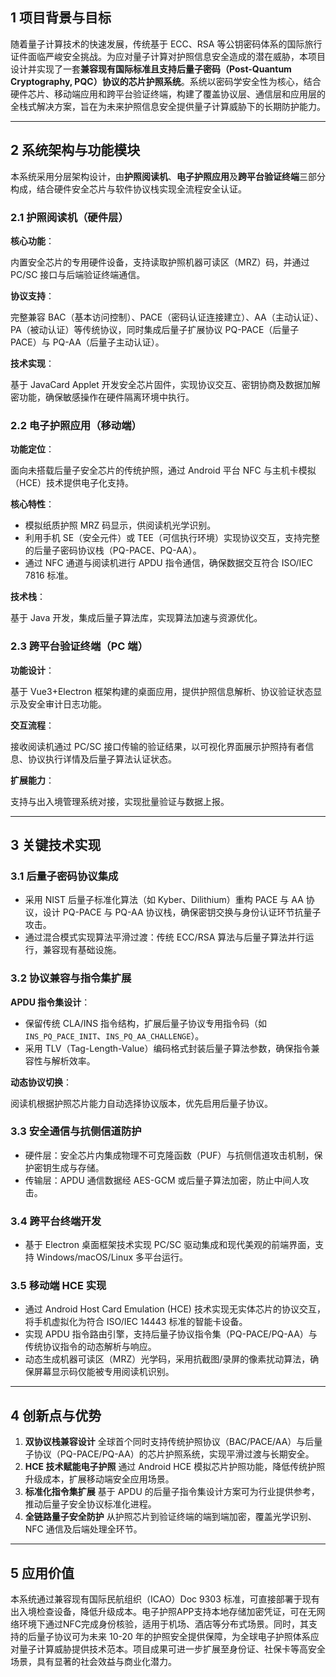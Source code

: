 ## 1 项目背景与目标

随着量子计算技术的快速发展，传统基于 ECC、RSA 等公钥密码体系的国际旅行证件面临严峻安全挑战。为应对量子计算对护照信息安全造成的潜在威胁，本项目设计并实现了一套**兼容现有国际标准且支持后量子密码（Post-Quantum Cryptography, PQC）协议的芯片护照系统**。系统以密码学安全性为核心，结合硬件芯片、移动端应用和跨平台验证终端，构建了覆盖协议层、通信层和应用层的全栈式解决方案，旨在为未来护照信息安全提供量子计算威胁下的长期防护能力。

---

## 2 系统架构与功能模块

本系统采用分层架构设计，由**护照阅读机**、**电子护照应用**及**跨平台验证终端**三部分构成，结合硬件安全芯片与软件协议栈实现全流程安全认证。

### 2.1 护照阅读机（硬件层）

**核心功能**：

内置安全芯片的专用硬件设备，支持读取护照机器可读区（MRZ）码，并通过 PC/SC 接口与后端验证终端通信。

**协议支持**：

完整兼容 BAC（基本访问控制）、PACE（密码认证连接建立）、AA（主动认证）、PA（被动认证）等传统协议，同时集成后量子扩展协议 PQ-PACE（后量子 PACE）与 PQ-AA（后量子主动认证）。

**技术实现**：

基于 JavaCard Applet 开发安全芯片固件，实现协议交互、密钥协商及数据加解密功能，确保敏感操作在硬件隔离环境中执行。

### 2.2 电子护照应用（移动端）

**功能定位**：

面向未搭载后量子安全芯片的传统护照，通过 Android 平台 NFC 与主机卡模拟（HCE）技术提供电子化支持。

**核心特性**：

- 模拟纸质护照 MRZ 码显示，供阅读机光学识别。
- 利用手机 SE（安全元件）或 TEE（可信执行环境）实现协议交互，支持完整的后量子密码协议栈（PQ-PACE、PQ-AA）。
- 通过 NFC 通道与阅读机进行 APDU 指令通信，确保数据交互符合 ISO/IEC 7816 标准。

**技术栈**：

基于 Java 开发，集成后量子算法库，实现算法加速与资源优化。

### 2.3 跨平台验证终端（PC 端）

**功能设计**：

基于 Vue3+Electron 框架构建的桌面应用，提供护照信息解析、协议验证状态显示及安全审计日志功能。

**交互流程**：

接收阅读机通过 PC/SC 接口传输的验证结果，以可视化界面展示护照持有者信息、协议执行详情及后量子算法认证状态。

**扩展能力**：

支持与出入境管理系统对接，实现批量验证与数据上报。

---

## 3 关键技术实现

### 3.1 后量子密码协议集成

- 采用 NIST 后量子标准化算法（如 Kyber、Dilithium）重构 PACE 与 AA 协议，设计 PQ-PACE 与 PQ-AA 协议栈，确保密钥交换与身份认证环节抗量子攻击。
- 通过混合模式实现算法平滑过渡：传统 ECC/RSA 算法与后量子算法并行运行，兼容现有基础设施。

### 3.2 协议兼容与指令集扩展

**APDU 指令集设计**：

- 保留传统 CLA/INS 指令结构，扩展后量子协议专用指令码（如`INS_PQ_PACE_INIT`、`INS_PQ_AA_CHALLENGE`）。
- 采用 TLV（Tag-Length-Value）编码格式封装后量子算法参数，确保指令兼容性与解析效率。

**动态协议切换**：

阅读机根据护照芯片能力自动选择协议版本，优先启用后量子协议。

### 3.3 安全通信与抗侧信道防护

- 硬件层：安全芯片内集成物理不可克隆函数（PUF）与抗侧信道攻击机制，保护密钥生成与存储。
- 传输层：APDU 通信数据经 AES-GCM 或后量子算法加密，防止中间人攻击。

### 3.4 跨平台终端开发

- 基于 Electron 桌面框架技术实现 PC/SC 驱动集成和现代美观的前端界面，支持 Windows/macOS/Linux 多平台运行。

### 3.5 移动端 HCE 实现

- 通过 Android Host Card Emulation (HCE) 技术实现无实体芯片的协议交互，将手机虚拟化为符合 ISO/IEC 14443 标准的智能卡设备。
- 实现 APDU 指令路由引擎，支持后量子协议指令集（PQ-PACE/PQ-AA）与传统协议指令的动态解析与响应。
- 动态生成机器可读区（MRZ）光学码，采用抗截图/录屏的像素扰动算法，确保屏幕显示码仅能被专用阅读机识别。

---

## 4 创新点与优势

1. **双协议栈兼容设计**
   全球首个同时支持传统护照协议（BAC/PACE/AA）与后量子协议（PQ-PACE/PQ-AA）的芯片护照系统，实现平滑过渡与长期安全。
2. **HCE 技术赋能电子护照**
   通过 Android HCE 模拟芯片护照功能，降低传统护照升级成本，扩展移动端安全应用场景。
3. **标准化指令集扩展**
   基于 APDU 的后量子指令集设计方案可为行业提供参考，推动后量子安全协议标准化进程。
4. **全链路量子安全防护**
   从护照芯片到验证终端的端到端加密，覆盖光学识别、NFC 通信及后端处理全环节。

---

## 5 应用价值

本系统通过兼容现有国际民航组织（ICAO）Doc 9303 标准，可直接部署于现有出入境检查设备，降低升级成本。电子护照APP支持本地存储加密凭证，可在无网络环境下通过NFC完成身份核验，适用于机场、酒店等分布式场景。同时，其支持的后量子协议可为未来 10-20 年的护照安全提供保障，为全球电子护照体系应对量子计算威胁提供技术范本。项目成果可进一步扩展至身份证、社保卡等高安全场景，具有显著的社会效益与商业化潜力。
